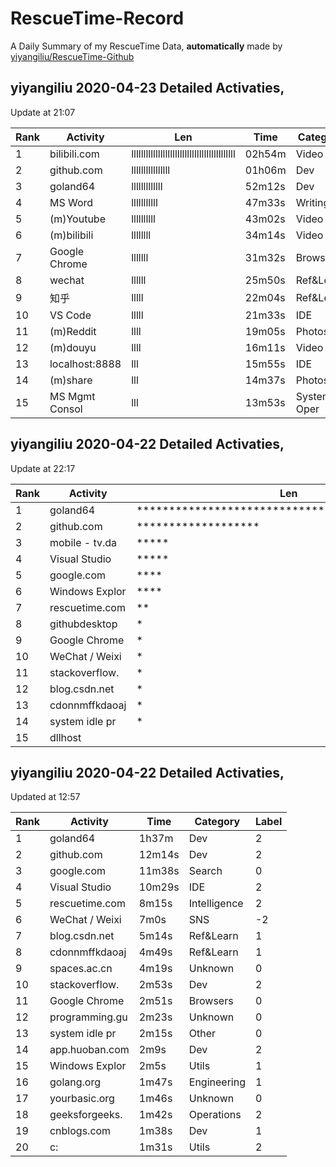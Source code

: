 # RescueTime-Record
A Daily Summary of my RescueTime Data, **automatically** made by [yiyangiliu/RescueTime-Github](https://github.com/yiyangiliu/RescueTime-Github)

## yiyangiliu 2020-04-23 Detailed Activaties, 

Update at 21:07

|Rank|Activity|Len|Time|Category|Label|
|-|-|-|-|-|-|
|1|bilibili.com|lllllllllllllllllllllllllllllllllllllllllll|02h54m|Video|💚|
|2|github.com|llllllllllllllll|01h06m|Dev|💖|
|3|goland64|lllllllllllll|52m12s|Dev|💖|
|4|MS Word|lllllllllll|47m33s|Writing|💖|
|5|(m)Youtube|llllllllll|43m02s|Video|💚|
|6|(m)bilibili|llllllll|34m14s|Video|💚|
|7|Google Chrome|lllllll|31m32s|Browsers|🙂|
|8|wechat|llllll|25m50s|Ref&Learn|🙂|
|9|知乎|lllll|22m04s|Ref&Learn|❤|
|10|VS Code|lllll|21m33s|IDE|💖|
|11|(m)Reddit|llll|19m05s|Photos|💚|
|12|(m)douyu|llll|16m11s|Video|💚|
|13|localhost:8888|lll|15m55s|IDE|💖|
|14|(m)share|lll|14m37s|Photos|💚|
|15|MS Mgmt Consol|lll|13m53s|Systems Oper|💖|

## yiyangiliu 2020-04-22 Detailed Activaties, 

Update at 22:17

|Rank|Activity|Len|Time|Category|Label| 
|-|-|-|-|-|-|
|1|goland64|***********************************************|06h15m|Dev|2|
|2|github.com|*******************|01h37m|Dev|2|
|3|mobile - tv.da|*****|26m49s|Video|-2|
|4|Visual Studio |*****|26m13s|IDE|2|
|5|google.com|****|24m38s|Search|0|
|6|Windows Explor|****|20m24s|Utils|1|
|7|rescuetime.com|**|14m20s|Intelligence|2|
|8|githubdesktop|*|08m46s|Unknown|0|
|9|Google Chrome|*|08m25s|Browsers|0|
|10|WeChat / Weixi|*|07m24s|SNS|-2|
|11|stackoverflow.|*|07m13s|Dev|2|
|12|blog.csdn.net|*|06m37s|Ref&Learn|1|
|13|cdonnmffkdaoaj|*|06m17s|Ref&Learn|1|
|14|system idle pr|*|06m1s|Other|0|
|15|dllhost||04m30s|Utils|1|

## yiyangiliu 2020-04-22 Detailed Activaties, 

Updated at 12:57

|Rank|Activity|Time|Category|Label|
|-|-|-|-|-|
|1|goland64|1h37m|Dev|2|
|2|github.com|12m14s|Dev|2|
|3|google.com|11m38s|Search|0|
|4|Visual Studio |10m29s|IDE|2|
|5|rescuetime.com|8m15s|Intelligence|2|
|6|WeChat / Weixi|7m0s|SNS|-2|
|7|blog.csdn.net|5m14s|Ref&Learn|1|
|8|cdonnmffkdaoaj|4m49s|Ref&Learn|1|
|9|spaces.ac.cn|4m19s|Unknown|0|
|10|stackoverflow.|2m53s|Dev|2|
|11|Google Chrome|2m51s|Browsers|0|
|12|programming.gu|2m23s|Unknown|0|
|13|system idle pr|2m15s|Other|0|
|14|app.huoban.com|2m9s|Dev|2|
|15|Windows Explor|2m5s|Utils|1|
|16|golang.org|1m47s|Engineering |1|
|17|yourbasic.org|1m46s|Unknown|0|
|18|geeksforgeeks.|1m42s|Operations|2|
|19|cnblogs.com|1m38s|Dev|1|
|20|c:|1m31s|Utils|2|
